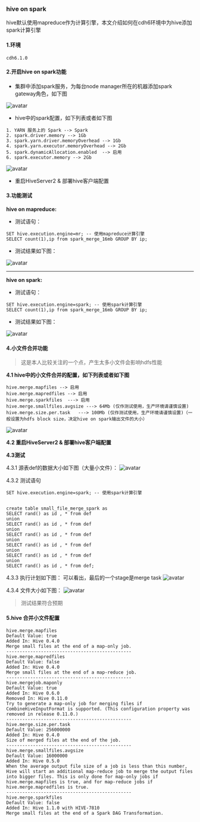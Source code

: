 ### hive on spark 
hive默认使用mapreduce作为计算引擎，本文介绍如何在cdh6环境中为hive添加spark计算引擎


#### 1.环境
```
cdh6.1.0
```


#### 2.开启hive on spark功能
 
* 集群中添加spark服务，为每台node manager所在的机器添加spark gateway角色，如下图

![avatar](../images/hive_on_spark/spark_roles.png)

* hive中的spark配置，如下列表或者如下图

```
1. YARN 服务上的 Spark --> Spark
2. spark.driver.memory --> 1Gb
3. spark.yarn.driver.memoryOverhead --> 1Gb
4. spark.yarn.executor.memoryOverhead --> 2Gb
5. spark.dynamicAllocation.enabled  --> 启用
6. spark.executor.memory --> 2Gb

```

![avatar](../images/hive_on_spark/hive_on_spark_config.png)


* 重启HiveServer2 & 部署hive客户端配置

#### 3.功能测试

**hive on mapreduce:** 

* 测试语句：

```
SET hive.execution.engine=mr; -- 使用mapreduce计算引擎
SELECT count(1),ip from spark_merge_16mb GROUP BY ip;

```
* 测试结果如下图：

![avatar](../images/hive_on_spark/hive_on_mr_test.png)

---------------------

**hive on spark:**

* 测试语句：

```
SET hive.execution.engine=spark; -- 使用spark计算引擎
SELECT count(1),ip from spark_merge_16mb GROUP BY ip;
```

* 测试结果如下图：

![avatar](../images/hive_on_spark/hive_on_spark_test.png)


#### 4.小文件合并功能

> 这是本人比较关注的一个点，产生太多小文件会影响hdfs性能

**4.1 hive中的小文件合并的配置，如下列表或者如下图**
	

```
hive.merge.mapfiles --> 启用
hive.merge.mapredfiles --> 启用
hive.merge.sparkfiles  ---> 启用
hive.merge.smallfiles.avgsize ---> 64Mb (仅作测试使用，生产环境请谨慎设置)
hive.merge.size.per.task   ---> 100Mb (仅作测试使用，生产环境请谨慎设置)（一般设置为hdfs block size，决定hive on spark输出文件的大小）
```

![avatar](../images/hive_on_spark/hive_on_spark_small_merge_config.png)


**4.2 重启HiveServer2 & 部署hive客户端配置**


**4.3测试**

4.3.1 源表def的数据大小如下图（大量小文件）：
![avatar](../images/hive_on_spark/hive_on_spark_small_source_table.png)

4.3.2 测试语句

```
SET hive.execution.engine=spark; -- 使用spark计算引擎


create table small_file_merge_spark as 
SELECT rand() as id , * from def
union
SELECT rand() as id , * from def
union
SELECT rand() as id , * from def
union
SELECT rand() as id , * from def
union
SELECT rand() as id , * from def
union
SELECT rand() as id , * from def;

```

4.3.3 执行计划如下图：
可以看出，最后的一个stage是merge task
![avatar](../images/hive_on_spark/hive_on_spark_merge_stage.png)

4.3.4 文件大小如下图：
![avatar](../images/hive_on_spark/hive_on_spark_merge_result.png)

> 测试结果符合预期



#### 5.hive 合并小文件配置

```
hive.merge.mapfiles
Default Value: true
Added In: Hive 0.4.0
Merge small files at the end of a map-only job.
-----------------------------------------------
hive.merge.mapredfiles
Default Value: false
Added In: Hive 0.4.0
Merge small files at the end of a map-reduce job.
-----------------------------------------------
hive.mergejob.maponly
Default Value: true
Added In: Hive 0.6.0
Removed In: Hive 0.11.0
Try to generate a map-only job for merging files if CombineHiveInputFormat is supported. (This configuration property was removed in release 0.11.0.)
-----------------------------------------------
hive.merge.size.per.task
Default Value: 256000000
Added In: Hive 0.4.0
Size of merged files at the end of the job.
-----------------------------------------------
hive.merge.smallfiles.avgsize
Default Value: 16000000
Added In: Hive 0.5.0
When the average output file size of a job is less than this number, Hive will start an additional map-reduce job to merge the output files into bigger files. This is only done for map-only jobs if hive.merge.mapfiles is true, and for map-reduce jobs if hive.merge.mapredfiles is true.
-----------------------------------------------
hive.merge.sparkfiles
Default Value: false
Added In: Hive 1.1.0 with HIVE-7810
Merge small files at the end of a Spark DAG Transformation.
```









